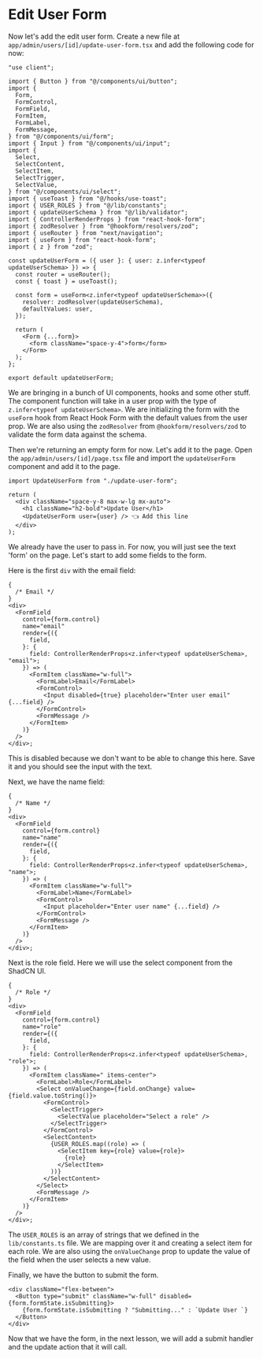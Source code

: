 # Edit User Form

Now let's add the edit user form. Create a new file at `app/admin/users/[id]/update-user-form.tsx` and add the following code for now:

```tsx
"use client";

import { Button } from "@/components/ui/button";
import {
  Form,
  FormControl,
  FormField,
  FormItem,
  FormLabel,
  FormMessage,
} from "@/components/ui/form";
import { Input } from "@/components/ui/input";
import {
  Select,
  SelectContent,
  SelectItem,
  SelectTrigger,
  SelectValue,
} from "@/components/ui/select";
import { useToast } from "@/hooks/use-toast";
import { USER_ROLES } from "@/lib/constants";
import { updateUserSchema } from "@/lib/validator";
import { ControllerRenderProps } from "react-hook-form";
import { zodResolver } from "@hookform/resolvers/zod";
import { useRouter } from "next/navigation";
import { useForm } from "react-hook-form";
import { z } from "zod";

const updateUserForm = ({ user }: { user: z.infer<typeof updateUserSchema> }) => {
  const router = useRouter();
  const { toast } = useToast();

  const form = useForm<z.infer<typeof updateUserSchema>>({
    resolver: zodResolver(updateUserSchema),
    defaultValues: user,
  });

  return (
    <Form {...form}>
      <form className="space-y-4">form</form>
    </Form>
  );
};

export default updateUserForm;
```

We are bringing in a bunch of UI components, hooks and some other stuff. The component function will take in a user prop with the type of `z.infer<typeof updateUserSchema>`. We are initializing the form with the `useForm` hook from React Hook Form with the default values from the user prop. We are also using the `zodResolver` from `@hookform/resolvers/zod` to validate the form data against the schema.

Then we're returning an empty form for now. Let's add it to the page. Open the `app/admin/users/[id]/page.tsx` file and import the `updateUserForm` component and add it to the page.

```tsx
import UpdateUserForm from "./update-user-form";
```

```tsx
return (
  <div className="space-y-8 max-w-lg mx-auto">
    <h1 className="h2-bold">Update User</h1>
    <UpdateUserForm user={user} /> 👈 Add this line
  </div>
);
```

We already have the user to pass in. For now, you will just see the text 'form' on the page. Let's start to add some fields to the form.

Here is the first `div` with the email field:

```tsx
{
  /* Email */
}
<div>
  <FormField
    control={form.control}
    name="email"
    render={({
      field,
    }: {
      field: ControllerRenderProps<z.infer<typeof updateUserSchema>, "email">;
    }) => (
      <FormItem className="w-full">
        <FormLabel>Email</FormLabel>
        <FormControl>
          <Input disabled={true} placeholder="Enter user email" {...field} />
        </FormControl>
        <FormMessage />
      </FormItem>
    )}
  />
</div>;
```

This is disabled because we don't want to be able to change this here. Save it and you should see the input with the text.

Next, we have the name field:

```tsx
{
  /* Name */
}
<div>
  <FormField
    control={form.control}
    name="name"
    render={({
      field,
    }: {
      field: ControllerRenderProps<z.infer<typeof updateUserSchema>, "name">;
    }) => (
      <FormItem className="w-full">
        <FormLabel>Name</FormLabel>
        <FormControl>
          <Input placeholder="Enter user name" {...field} />
        </FormControl>
        <FormMessage />
      </FormItem>
    )}
  />
</div>;
```

Next is the role field. Here we will use the select component from the ShadCN UI.

```tsx
{
  /* Role */
}
<div>
  <FormField
    control={form.control}
    name="role"
    render={({
      field,
    }: {
      field: ControllerRenderProps<z.infer<typeof updateUserSchema>, "role">;
    }) => (
      <FormItem className=" items-center">
        <FormLabel>Role</FormLabel>
        <Select onValueChange={field.onChange} value={field.value.toString()}>
          <FormControl>
            <SelectTrigger>
              <SelectValue placeholder="Select a role" />
            </SelectTrigger>
          </FormControl>
          <SelectContent>
            {USER_ROLES.map((role) => (
              <SelectItem key={role} value={role}>
                {role}
              </SelectItem>
            ))}
          </SelectContent>
        </Select>
        <FormMessage />
      </FormItem>
    )}
  />
</div>;
```

The `USER_ROLES` is an array of strings that we defined in the `lib/constants.ts` file. We are mapping over it and creating a select item for each role. We are also using the `onValueChange` prop to update the value of the field when the user selects a new value.

Finally, we have the button to submit the form.

```tsx
<div className="flex-between">
  <Button type="submit" className="w-full" disabled={form.formState.isSubmitting}>
    {form.formState.isSubmitting ? "Submitting..." : `Update User `}
  </Button>
</div>
```

Now that we have the form, in the next lesson, we will add a submit handler and the update action that it will call.
